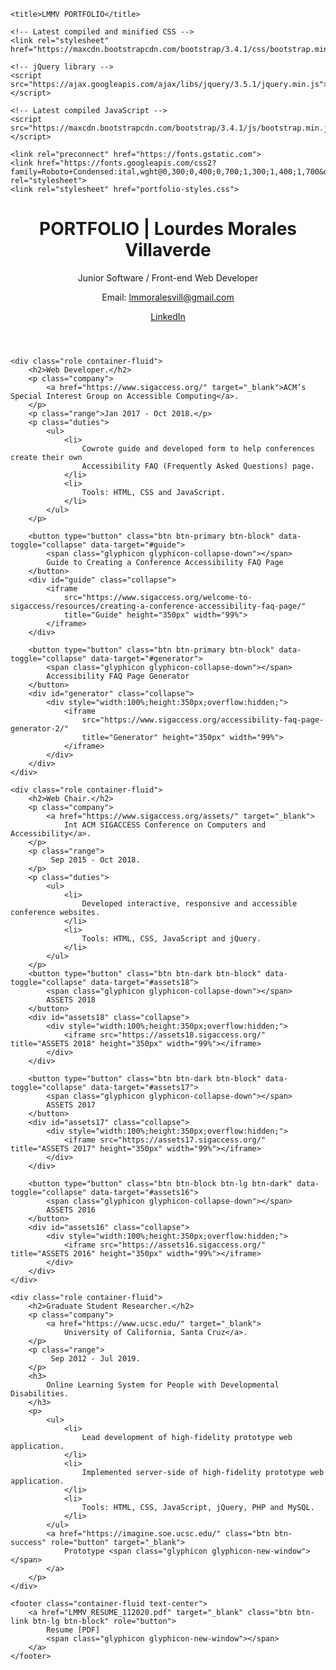 <!DOCTYPE html>
<html lang="en">
<head>
    <meta charset="utf-8">
    <meta name="viewport" content="width=device-width, initial-scale=1.0">

    <title>LMMV PORTFOLIO</title>

    <!-- Latest compiled and minified CSS -->
    <link rel="stylesheet" href="https://maxcdn.bootstrapcdn.com/bootstrap/3.4.1/css/bootstrap.min.css">

    <!-- jQuery library -->
    <script src="https://ajax.googleapis.com/ajax/libs/jquery/3.5.1/jquery.min.js"></script>

    <!-- Latest compiled JavaScript -->
    <script src="https://maxcdn.bootstrapcdn.com/bootstrap/3.4.1/js/bootstrap.min.js"></script>

    <link rel="preconnect" href="https://fonts.gstatic.com">
    <link href="https://fonts.googleapis.com/css2?family=Roboto+Condensed:ital,wght@0,300;0,400;0,700;1,300;1,400;1,700&display=swap" rel="stylesheet">
    <link rel="stylesheet" href="portfolio-styles.css">
    
</head>
<body>
    <header class="container-fluid">
        <h1>PORTFOLIO | Lourdes Morales Villaverde</h1>
        <p>
            Junior Software / Front-end Web Developer 
        </p>
        <p>
            Email: <a href="mailto:lmmoralesvill@gmail.com">lmmoralesvill@gmail.com</a>
        </p>
        <p>
            <a href="https://www.linkedin.com/in/lommoral/" target="_blank">
                LinkedIn
                <span class="glyphicon glyphicon-new-window"></span>
            </a>
        </p>
    </header>

    <div class="role container-fluid">
        <h2>Web Developer.</h2>
        <p class="company">
            <a href="https://www.sigaccess.org/" target="_blank">ACM’s Special Interest Group on Accessible Computing</a>.
        </p>
        <p class="range">Jan 2017 - Oct 2018.</p>
        <p class="duties">
            <ul>
                <li>
                    Cowrote guide and developed form to help conferences create their own 
                    Accessibility FAQ (Frequently Asked Questions) page.
                </li>
                <li>
                    Tools: HTML, CSS and JavaScript.
                </li>
            </ul>
        </p>

        <button type="button" class="btn btn-primary btn-block" data-toggle="collapse" data-target="#guide">
            <span class="glyphicon glyphicon-collapse-down"></span>
            Guide to Creating a Conference Accessibility FAQ Page
        </button>
        <div id="guide" class="collapse">
            <iframe
                src="https://www.sigaccess.org/welcome-to-sigaccess/resources/creating-a-conference-accessibility-faq-page/"
                title="Guide" height="350px" width="99%">
            </iframe>
        </div>

        <button type="button" class="btn btn-primary btn-block" data-toggle="collapse" data-target="#generator">
            <span class="glyphicon glyphicon-collapse-down"></span>
            Accessibility FAQ Page Generator
        </button>
        <div id="generator" class="collapse">
            <div style="width:100%;height:350px;overflow:hidden;">
                <iframe 
                    src="https://www.sigaccess.org/accessibility-faq-page-generator-2/" 
                    title="Generator" height="350px" width="99%">
                </iframe>
            </div>
        </div>
    </div>

    <div class="role container-fluid">
        <h2>Web Chair.</h2>
        <p class="company">
            <a href="https://www.sigaccess.org/assets/" target="_blank">
                Int ACM SIGACCESS Conference on Computers and Accessibility</a>.
        </p>
        <p class="range">
             Sep 2015 - Oct 2018.
        </p>
        <p class="duties">
            <ul>
                <li>
                    Developed interactive, responsive and accessible conference websites.
                </li>
                <li>
                    Tools: HTML, CSS, JavaScript and jQuery.
                </li>
            </ul>
        </p>
        <button type="button" class="btn btn-dark btn-block" data-toggle="collapse" data-target="#assets18">
            <span class="glyphicon glyphicon-collapse-down"></span>
            ASSETS 2018
        </button>
        <div id="assets18" class="collapse">
            <div style="width:100%;height:350px;overflow:hidden;">
                <iframe src="https://assets18.sigaccess.org/" title="ASSETS 2018" height="350px" width="99%"></iframe>
            </div>
        </div>

        <button type="button" class="btn btn-dark btn-block" data-toggle="collapse" data-target="#assets17">
            <span class="glyphicon glyphicon-collapse-down"></span>
            ASSETS 2017
        </button>
        <div id="assets17" class="collapse">
            <div style="width:100%;height:350px;overflow:hidden;">
                <iframe src="https://assets17.sigaccess.org/" title="ASSETS 2017" height="350px" width="99%"></iframe>
            </div>
        </div>

        <button type="button" class="btn btn-block btn-lg btn-dark" data-toggle="collapse" data-target="#assets16">
            <span class="glyphicon glyphicon-collapse-down"></span>
            ASSETS 2016
        </button>
        <div id="assets16" class="collapse">
            <div style="width:100%;height:350px;overflow:hidden;">
                <iframe src="https://assets16.sigaccess.org/" title="ASSETS 2016" height="350px" width="99%"></iframe>
            </div>
        </div>
    </div>

    <div class="role container-fluid">
        <h2>Graduate Student Researcher.</h2>
        <p class="company">
            <a href="https://www.ucsc.edu/" target="_blank">
                University of California, Santa Cruz</a>.
        </p>
        <p class="range">
             Sep 2012 - Jul 2019.
        </p>
        <h3>
            Online Learning System for People with Developmental Disabilities.
        </h3>
        <p>
            <ul>
                <li>
                    Lead development of high-fidelity prototype web application.
                </li>
                <li>
                    Implemented server-side of high-fidelity prototype web application.
                </li>
                <li>
                    Tools: HTML, CSS, JavaScript, jQuery, PHP and MySQL.
                </li>
            </ul>
            <a href="https://imagine.soe.ucsc.edu/" class="btn btn-success" role="button" target="_blank">
                Prototype <span class="glyphicon glyphicon-new-window"></span>
            </a>
        </p>
    </div>
    
    <footer class="container-fluid text-center">
        <a href="LMMV_RESUME_112020.pdf" target="_blank" class="btn btn-link btn-lg btn-block" role="button">
            Resume [PDF] 
            <span class="glyphicon glyphicon-new-window"></span>
        </a>
    </footer>

</body>
</html>